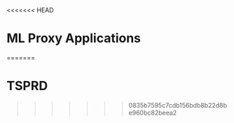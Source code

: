 <<<<<<< HEAD
# ML Proxy Applications
=======
# TSPRD
>>>>>>> 0835b7595c7cdb156bdb8b22d8be960bc82beea2

